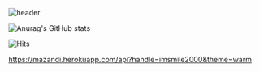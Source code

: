 ![header](https://capsule-render.vercel.app/api?type=wave&color=auto&height=300&section=header&text=LEE%20YOONPYO&fontSize=90)

![Anurag's GitHub stats](https://github-readme-stats.vercel.app/api?username=imsmile2000&show_icons=true)

![Hits](https://hits.seeyoufarm.com/api/count/incr/badge.svg?url=https%3A%2F%2Fgithub.com%2Fimsmile2000%2Fyoonpyo.git&count_bg=%23DBAFFF&title_bg=%23AFBCFF&icon=smugmug.svg&icon_color=%23E7E7E7&title=hits&edge_flat=false)

https://mazandi.herokuapp.com/api?handle=imsmile2000&theme=warm
